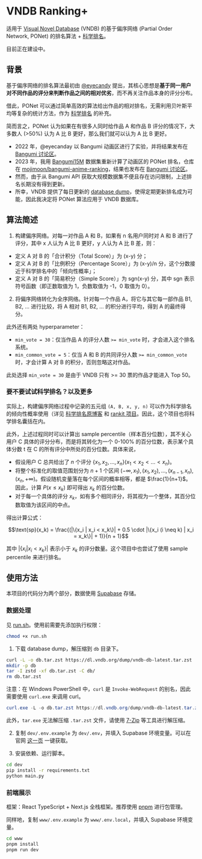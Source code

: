 # VNDB Ranking+

适用于 [Visual Novel Database](https://vndb.org/) (VNDB) 的基于偏序网络 (Partial Order Network, PONet) 的排名算法 + [科学排名](https://ikely.me/2016/02/05/%E4%BD%BF%E7%94%A8-rankit-%E6%9E%84%E5%BB%BA%E6%9B%B4%E7%A7%91%E5%AD%A6%E7%9A%84%E6%8E%92%E5%90%8D/)。

目前正在建设中。

## 背景

基于偏序网络的排名算法最初由 [@eyecandy](https://bgm.tv/user/eyecandy) 提出，其核心思想是**基于同一用户对不同作品的评分来判断作品之间的相对优劣**，而不再关注作品本身的评分分布。

借此，PONet 可以通过简单高效的算法给出作品的相对排名，无需利用贝叶斯平均等复杂的统计方法，作为 [科学排名](https://chii.ai/rank) 的补充。

简而言之，PONet 认为如果在有很多人同时给作品 A 和作品 B 评分的情况下，大多数人 (>50%) 认为 A 比 B 更好，那么我们就可以认为 A 比 B 更好。

- 2022 年，@eyecanday 以 Bangumi 动画区进行了实验，并将结果发布在 [Bangumi 讨论区](https://bgm.tv/group/topic/371075)。
- 2023 年，我用 [Bangumi15M](https://www.kaggle.com/datasets/klion23/bangumi15m) 数据集重新计算了动画区的 PONet 排名，仓库在 [mojimoon/bangumi-anime-ranking](https://github.com/mojimoon/bangumi-anime-ranking/tree/main/ponet)，结果也发布在 [Bangumi 讨论区](https://bgm.tv/group/topic/382497)。
- 然而，由于从 Bangumi API 获取大规模数据集不便且存在访问限制，上述排名长期没有得到更新。
- 所幸，VNDB 提供了每日更新的 [database dump](https://vndb.org/d14)，使得定期更新排名成为可能，因此我决定将 PONet 算法应用于 VNDB 数据库。

## 算法简述

1. 构建偏序网络。对每一对作品 A 和 B，如果有 n 名用户同时对 A 和 B 进行了评分，其中 x 人认为 A 比 B 更好，y 人认为 A 比 B 差，则：

- 定义 A 对 B 的「合计积分（Total Score）」为 (x-y) 分；
- 定义 A 对 B 的「比例积分（Percentage Score）」为 (x-y)/n 分，这个分数接近于科学排名中的「倾向性概率」；
- 定义 A 对 B 的「简易积分（Simple Score）」为 sgn(x-y) 分，其中 sgn 表示符号函数（即正数取值为 1，负数取值为 -1，0 取值为 0）。

2. 将偏序网络转化为全序网络。针对每一个作品 A，将它与其它每一部作品 B1, B2, ... 进行比较，将 A 相对 B1, B2, ... 的积分进行平均，得到 A 的最终得分。

此外还有两处 hyperparameter：

- `min_vote = 30`：仅当作品 A 的评分人数 `>= min_vote` 时，才会进入这个排名系统。
- `min_common_vote = 5`：仅当 A 和 B 的共同评分人数 `>= min_common_vote` 时，才会计算 A 对 B 的积分，否则忽略这对作品。

此处选择 `min_vote = 30` 是由于 VNDB 只有 >= 30 票的作品才能进入 Top 50。

### 要不要试试科学排名？以及更多

实际上，构建偏序网络过程中记录的五元组 `(A, B, x, y, n)` 可以作为科学排名的倾向性概率使用（详见 [科学排名原博客](https://ikely.me/2016/02/05/%E4%BD%BF%E7%94%A8-rankit-%E6%9E%84%E5%BB%BA%E6%9B%B4%E7%A7%91%E5%AD%A6%E7%9A%84%E6%8E%92%E5%90%8D/) 和 [rankit 项目](https://github.com/wattlebird/ranking)。因此，这个项目也将科学排名囊括在内。

此外，上述过程同时可以计算出 sample percentile（样本百分位数），其不关心用户 C 具体的评分分布，而是将其转化为一个 0-100% 的百分位数，表示某个具体分数 t 在 C 的所有评分中所处的百分位数。具体来说，

- 假设用户 C 总共给出了 $n$ 个评分 $\{x_1, x_2, \ldots, x_n\} (x_1 < x_2 < \ldots < x_n)$。
- 将整个标准化的取值范围划分为 $n+1$ 个区间 $(-\infty, x_1), (x_1, x_2), \ldots, (x_{n-1}, x_n), (x_n, +\infty)$。假设随机变量落在每个区间的概率相等，都是 $\frac{1}{n+1}$。因此，计算 $P(x \leq x_k)$ 即可得出 $x_k$ 的百分位数。
- 对于每一个具体的评分 $x_k$，如有多个相同评分，将其视为一个整体，其百分位数取值为该区间的中点。

得出计算公式：

$$\text{sp}(x_k) = \frac{(|\{x_i | x_i < x_k\}| + 0.5 \cdot |\{x_i (i \neq k) | x_i = x_k\}| + 1)}{n + 1}$$

其中 $|\{x_i | x_i < x_k\}|$ 表示小于 $x_k$ 的评分数量。这个项目中也尝试了使用 sample percentile 来进行排名。

## 使用方法

本项目的代码分为两个部分，数据使用 [Supabase](https://supabase.com/) 存储。

### 数据处理

见 [run.sh](run.sh)。使用前需要先添加执行权限：

```bash
chmod +x run.sh
```

1. 下载 database dump，解压缩到 `db` 目录下。

```bash
curl -L -o db.tar.zst https://dl.vndb.org/dump/vndb-db-latest.tar.zst
mkdir -p db
tar -I zstd -xf db.tar.zst -C db/
rm db.tar.zst
```

注意：在 Windows PowerShell 中，`curl` 是 `Invoke-WebRequest` 的别名，因此需要使用 `curl.exe` 来调用 curl。

```powershell
curl.exe -L -o db.tar.zst https://dl.vndb.org/dump/vndb-db-latest.tar.zst
```

此外，`tar.exe` 无法解压缩 `.tar.zst` 文件，请使用 [7-Zip](https://www.7-zip.org/) 等工具进行解压缩。

2. 复制 `dev/.env.example` 为 `dev/.env`，并填入 Supabase 环境变量。可以在官网 [这一页](https://supabase.com/docs/guides/getting-started/quickstarts/nextjs) 一键获取。

3. 安装依赖、运行脚本。

```bash
cd dev
pip install -r requirements.txt
python main.py
```

### 前端展示

框架：React TypeScript + Next.js 全栈框架。推荐使用 [pnpm](https://pnpm.io/) 进行包管理。

同样地，复制 `www/.env.example` 为 `www/.env.local`，并填入 Supabase 环境变量。

```bash
cd www
pnpm install
pnpm run dev
```
